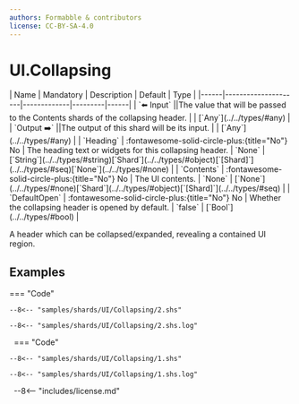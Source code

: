 ```yaml
---
authors: Formabble & contributors
license: CC-BY-SA-4.0
---
```



# UI.Collapsing

<div class="sh-parameters" markdown="1">
| Name | Mandatory | Description | Default | Type |
|------|---------------------|-------------|---------|------|
| `⬅️ Input` ||The value that will be passed to the Contents shards of the collapsing header. | | [`Any`](../../types/#any) |
| `Output ➡️` ||The output of this shard will be its input. | | [`Any`](../../types/#any) |
| `Heading` | :fontawesome-solid-circle-plus:{title="No"} No  | The heading text or widgets for this collapsing header. | `None` | [`String`](../../types/#string)[`Shard`](../../types/#object)[`[Shard]`](../../types/#seq)[`None`](../../types/#none) |
| `Contents` | :fontawesome-solid-circle-plus:{title="No"} No  | The UI contents. | `None` | [`None`](../../types/#none)[`Shard`](../../types/#object)[`[Shard]`](../../types/#seq) |
| `DefaultOpen` | :fontawesome-solid-circle-plus:{title="No"} No  | Whether the collapsing header is opened by default. | `false` | [`Bool`](../../types/#bool) |

</div>

A header which can be collapsed/expanded, revealing a contained UI region.

## Examples

=== "Code"

  ```x86asm linenums="1"
  --8<-- "samples/shards/UI/Collapsing/2.shs"
  ```

  ```
  --8<-- "samples/shards/UI/Collapsing/2.shs.log"
  ```
&nbsp;
=== "Code"

  ```x86asm linenums="1"
  --8<-- "samples/shards/UI/Collapsing/1.shs"
  ```

  ```
  --8<-- "samples/shards/UI/Collapsing/1.shs.log"
  ```
&nbsp;
--8<-- "includes/license.md"

